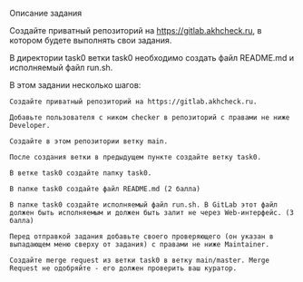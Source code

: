  Описание задания

Создайте приватный репозиторий на https://gitlab.akhcheck.ru, в котором будете выполнять свои задания.

В директории task0 ветки task0 необходимо создать файл README.md и исполняемый файл run.sh.

В этом задании несколько шагов:

    Создайте приватный репозиторий на https://gitlab.akhcheck.ru.

    Добавьте пользователя с ником checker в репозиторий с правами не ниже Developer.

    Создайте в этом репозитории ветку main.

    После создания ветки в предыдущем пункте создайте ветку task0.

    В ветке task0 создайте папку task0.

    В папке task0 создайте файл README.md (2 балла)

    В папке task0 создайте исполняемый файл run.sh. В GitLab этот файл должен быть исполняемым и должен быть залит не через Web-интерфейс. (3 балла)

    Перед отправкой задания добавьте своего проверяющего (он указан в выпадающем меню сверху от задания) с правами не ниже Maintainer.

    Создайте merge request из ветки task0 в ветку main/master. Merge Request не одобряйте - его должен проверить ваш куратор.

